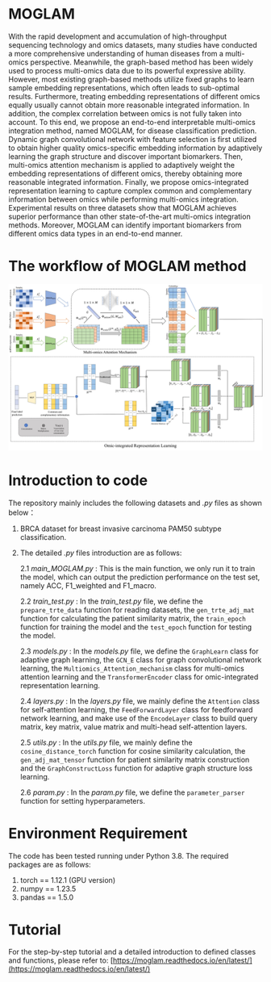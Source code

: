 # MOGLAM
With the rapid development and accumulation of high-throughput sequencing technology and omics datasets, many studies have conducted a more comprehensive understanding of human diseases from a multi-omics perspective. Meanwhile, the graph-based method has been widely used to process multi-omics data due to its powerful expressive ability. However, most existing graph-based methods utilize fixed graphs to learn sample embedding representations, which often leads to sub-optimal results. Furthermore, treating embedding representations of different omics equally usually cannot obtain more reasonable integrated information. In addition, the complex correlation between omics is not fully taken into account. To this end, we propose an end-to-end interpretable multi-omics integration method, named MOGLAM, for disease classification prediction. Dynamic graph convolutional network with feature selection is first utilized to obtain higher quality omics-specific embedding information by adaptively learning the graph structure and discover important biomarkers. Then, multi-omics attention mechanism is applied to adaptively weight the embedding representations of different omics, thereby obtaining more reasonable integrated information. Finally, we propose omics-integrated representation learning to capture complex common and complementary information between omics while performing multi-omics integration. Experimental results on three datasets show that MOGLAM achieves superior performance than other state-of-the-art multi-omics integration methods. Moreover, MOGLAM can identify important biomarkers from different omics data types in an end-to-end manner.
# The workflow of MOGLAM method
![The workflow of MOGLAM method](https://github.com/Ouyang-Dong/MOGLAM/blob/master/workflow.jpg)
# Introduction to code
The repository mainly includes the following datasets and *.py* files as shown below：
1. BRCA dataset for breast invasive carcinoma PAM50 subtype classification.
2. The detailed *.py* files introduction are as follows:

    2.1 *main_MOGLAM.py* : This is the main function, we only run it to train the model, which can output the prediction performance on the test set, namely ACC, F1_weighted and F1_macro.
    
    2.2 *train_test.py* : In the *train_test.py* file, we define the `prepare_trte_data` function for reading datasets, the `gen_trte_adj_mat` function for calculating the patient similarity matrix, the `train_epoch` function for training the model and the `test_epoch` function for testing the model.
    
    2.3 *models.py* : In the *models.py* file, we define the `GraphLearn` class for adaptive graph learning, the `GCN_E` class for graph convolutional network learning, the `Multiomics_Attention_mechanism` class for multi-omics attention learning and the `TransformerEncoder` class for omic-integrated representation learning.
    
    2.4 *layers.py* : In the *layers.py* file, we mainly define the `Attention` class for self-attention learning, the `FeedForwardLayer` class for feedforward network learning, and make use of the `EncodeLayer` class to build query matrix, key matrix, value matrix and multi-head self-attention layers.
    
    2.5 *utils.py* : In the *utils.py* file, we mainly define the `cosine_distance_torch` function for cosine similarity calculation, the `gen_adj_mat_tensor` function for patient similarity matrix construction and the `GraphConstructLoss` function for adaptive graph structure loss learning.
    
    2.6 *param.py* : In the *param.py* file, we define the `parameter_parser` function for setting hyperparameters.


# Environment Requirement
The code has been tested running under Python 3.8. The required packages are as follows:
1. torch == 1.12.1 (GPU version)
2. numpy == 1.23.5
3. pandas == 1.5.0
# Tutorial
For the step-by-step tutorial and a detailed introduction to defined classes and functions, please refer to: [https://moglam.readthedocs.io/en/latest/](https://moglam.readthedocs.io/en/latest/)
